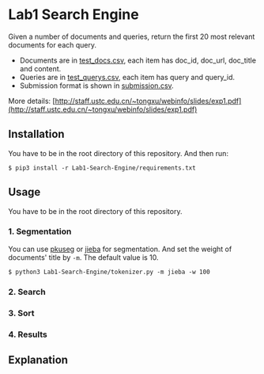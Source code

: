 # Lab1 Search Engine

Given a number of documents and queries, 
return the first 20 most relevant documents for each query.

* Documents are in [test_docs.csv](./Data/test_docs.csv), 
each item has doc_id, doc_url, doc_title and content.
* Queries are in [test_querys.csv](./Data/test_querys.csv), 
each item has query and query_id.
* Submission format is shown in [submission.csv](./Data/submission.csv).

More details: [http://staff.ustc.edu.cn/~tongxu/webinfo/slides/exp1.pdf](http://staff.ustc.edu.cn/~tongxu/webinfo/slides/exp1.pdf)

## Installation

You have to be in the root directory of this repository. And then run:

```shell
$ pip3 install -r Lab1-Search-Engine/requirements.txt
```

## Usage

You have to be in the root directory of this repository.

### 1. Segmentation

You can use [pkuseg](https://github.com/lancopku/pkuseg-python) or [jieba](https://github.com/fxsjy/jieba) for segmentation. And set the weight of documents' title by `-m`. The default value is 10.

```shell
$ python3 Lab1-Search-Engine/tokenizer.py -m jieba -w 100
```

### 2. Search

### 3. Sort

### 4. Results

## Explanation


